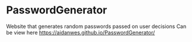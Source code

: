 # PasswordGenerator
Website that generates random passwords passed on user decisions
Can be view here https://aidanwes.github.io/PasswordGenerator/